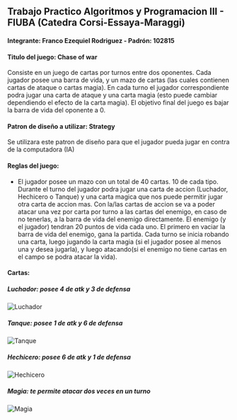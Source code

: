 ## Trabajo Practico Algoritmos y Programacion III - FIUBA (Catedra Corsi-Essaya-Maraggi)

#### Integrante: Franco Ezequiel Rodriguez - Padrón: 102815

#### Titulo del juego: Chase of war
Consiste en un juego de cartas por turnos entre dos oponentes. Cada jugador posee una barra de vida, y un mazo de cartas (las cuales contienen 
cartas de ataque o cartas magia). En cada turno el jugador correspondiente podra jugar una carta de ataque y una carta magia (esto puede cambiar
dependiendo el efecto de la carta magia). El objetivo final del juego es bajar la barra de vida del oponente a 0.

#### Patron de diseño a utilizar: Strategy
Se utilizara este patron de diseño para que el jugador pueda jugar en contra de la computadora (IA)

#### Reglas del juego:
- El jugador posee un mazo con un total de 40 cartas. 10 de cada tipo. Durante el turno del jugador podra jugar una carta de accion (Luchador, Hechicero o Tanque) y una carta magica que nos puede permitir jugar otra carta de accion mas. Con la/las cartas de accion se va a poder atacar una vez por carta por turno a las cartas del enemigo, en caso de no tenerlas, a la barra de vida del enemigo directamente. El enemigo (y el jugador) tendran 20 puntos de vida cada uno. El primero en vaciar la barra de vida del enemigo, gana la partida. Cada turno se inicia robando una carta, luego jugando la carta magia (si el jugador posee al menos una y desea jugarla), y luego atacando(si el enemigo no tiene cartas en el campo se podra atacar la vida).

#### Cartas:
##### Luchador: posee 4 de atk y 3 de defensa
![Luchador](https://user-images.githubusercontent.com/102701608/206282532-95077cb3-2936-4bc2-bb88-efcb03e7551a.jpg)
##### Tanque: posee 1 de atk y 6 de defensa
![Tanque](https://user-images.githubusercontent.com/102701608/206282687-69c2e0de-c0ab-4fe2-b804-e19aaaa89cee.jpg) 
##### Hechicero: posee 6 de atk y 1 de defensa
![Hechicero](https://user-images.githubusercontent.com/102701608/206282444-b5d48a4c-9547-495e-9f43-d8f033fdf4e3.jpg)
##### Magia: te permite atacar dos veces en un turno
![Magia](https://user-images.githubusercontent.com/102701608/206282722-8aa741a3-b447-477f-a31e-fdb35cc92880.jpg)






